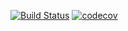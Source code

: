 [![Build Status](https://travis-ci.org/pawanonline85/commit_cop.svg?branch=master)](https://travis-ci.org/pawanonline85/commit_cop)
[![codecov](https://codecov.io/gh/pawanonline85/commit_cop/branch/master/graph/badge.svg)](https://codecov.io/gh/pawanonline85/commit_cop)


